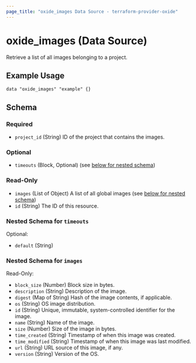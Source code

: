 ```yaml
---
page_title: "oxide_images Data Source - terraform-provider-oxide"
---
```


# oxide_images (Data Source)

Retrieve a list of all images belonging to a project.

## Example Usage

```hcl
data "oxide_images" "example" {}
```

## Schema

### Required

- `project_id` (String) ID of the project that contains the images.

### Optional

- `timeouts` (Block, Optional) (see [below for nested schema](#nestedblock--timeouts))

### Read-Only

- `images` (List of Object) A list of all global images (see [below for nested schema](#nestedatt--images))
- `id` (String) The ID of this resource.

<a id="nestedblock--timeouts"></a>

### Nested Schema for `timeouts`

Optional:

- `default` (String)

<a id="nestedatt--images"></a>

### Nested Schema for `images`

Read-Only:

- `block_size` (Number) Block size in bytes.
- `description` (String) Description of the image.
- `digest` (Map of String) Hash of the image contents, if applicable.
- `os` (String) OS image distribution.
- `id` (String) Unique, immutable, system-controlled identifier for the image.
- `name` (String) Name of the image.
- `size` (Number) Size of the image in bytes.
- `time_created` (String) Timestamp of when this image was created.
- `time_modified` (String) Timestamp of when this image was last modified.
- `url` (String) URL source of this image, if any.
- `version` (String) Version of the OS.
